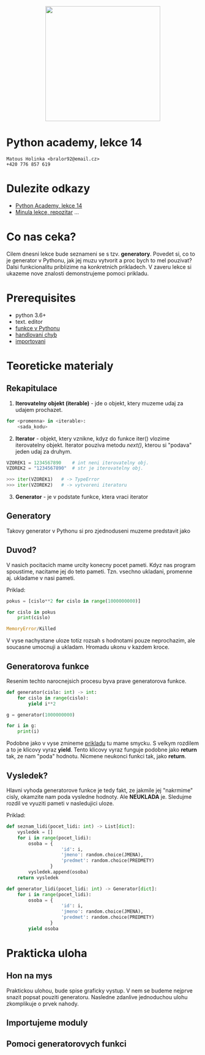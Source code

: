 <p align="center">
  <img src="https://engeto.cz/wp-content/uploads/2019/01/engeto-square.png" width="300" height="300">
</p>

# Python academy, lekce 14

    Matous Holinka <bralor92@email.cz>
    +420 776 857 619

# Dulezite odkazy
- [Python Academy, lekce 14](https://engeto.com/cs/kurz/python-6/studium/FVHvYkaDTFahfXyiR8UNYQ/generatory-regex/generatory/generatorove-funkce)
- [Minula lekce, repozitar](https://github.com/Bralor/python_academy/tree/master/lesson13)
...


# Co nas ceka?
Cilem dnesni lekce bude seznameni se s tzv. __generatory__. Povedet si, co to je generator v Pythonu, jak jej muzu vytvorit a proc bych to mel pouzivat? Dalsi funkcionalitu priblizime na konkretnich prikladech. V zaveru lekce si ukazeme nove znalosti demonstrujeme pomoci prikladu.

# Prerequisites
- python 3.6+
- text. editor
- [funkce v Pythonu](https://github.com/Bralor/python_academy/tree/master/lesson06#funkce)
- [handlovani chyb](https://github.com/Bralor/python_academy/tree/master/lesson09#zachazeni-s-chybami)
- [importovani](https://github.com/Bralor/python_academy/tree/master/lesson11#importovani-obecne)

# Teoreticke materialy
## Rekapitulace
1. __Iterovatelny objekt (iterable)__ - jde o objekt, ktery muzeme udaj za udajem prochazet.
```python
for <promenna> in <iterable>:
    <sada_kodu>
```

2. __Iterator__ - objekt, ktery vznikne, kdyz do funkce iter() vlozime iterovatelny objekt. Iterator pouziva metodu _next()_, kterou si "podava" jeden udaj za druhym.
```python
VZOREK1 = 1234567890    # int neni iterovatelny obj.
VZOREK2 = "1234567890"  # str je iterovatelny obj.

>>> iter(VZOREK1)   # -> TypeError
>>> iter(VZOREK2)   # -> vytvoreni iteratoru
```

3. __Generator__ - je v podstate funkce, ktera vraci iterator

## Generatory
Takovy generator v Pythonu si pro zjednoduseni muzeme predstavit jako 

## Duvod?
V nasich pocitacich mame urcity konecny pocet pameti. Kdyz nas program spoustime, nacitame jej do teto pameti. Tzn. vsechno ukladani, promenne aj. ukladame v nasi pameti.

Priklad:
```python
pokus = [cislo**2 for cislo in range(1000000000)]

for cislo in pokus
    print(cislo)

MemoryError/Killed
```

V vyse nachystane uloze totiz rozsah s hodnotami pouze neprochazim, ale soucasne umocnuji a ukladam. Hromadu ukonu v kazdem kroce.

## Generatorova funkce
Resenim techto narocnejsich procesu byva prave generatorova funkce.
```python
def generator(cislo: int) -> int:
    for cislo in range(cislo):
        yield i**2

g = generator(1000000000)

for i in g:
    print(i)
```
Podobne jako v vyse zmineme [prikladu](##-duvod?) tu mame smycku. S velkym rozdilem a to je klicovy vyraz __yield__. Tento klicovy vyraz funguje podobne jako __return__ tak, ze nam "poda" hodnotu. Nicmene neukonci funkci tak, jako __return__.

## Vysledek?
Hlavni vyhoda generatorove funkce je tedy fakt, ze jakmile jej "nakrmime" cisly, okamzite nam poda vysledne hodnoty. Ale __NEUKLADA__ je. Sledujme rozdil ve vyuziti pameti v nasledujici uloze.

Priklad:
```python
def seznam_lidi(pocet_lidi: int) -> List[dict]:
    vysledek = []
    for i in range(pocet_lidi):
        osoba = {
                    'id': i,
                    'jmeno': random.choice(JMENA),
                    'predmet': random.choice(PREDMETY)
                }
        vysledek.append(osoba)
    return vysledek

def generator_lidi(pocet_lidi: int) -> Generator[dict]:
    for i in range(pocet_lidi):
        osoba = {
                    'id': i,
                    'jmeno': random.choice(JMENA),
                    'predmet': random.choice(PREDMETY)
                }
        yield osoba
```

# Prakticka uloha
## Hon na mys
Praktickou ulohou, bude spise graficky vystup. V nem se budeme nejprve snazit popsat pouziti generatoru. Nasledne zdanlive jednoduchou ulohu zkomplikuje o prvek nahody.

## Importujeme moduly

## Pomoci generatorovych funkci



